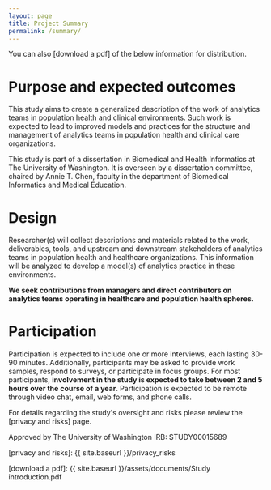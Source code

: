 ```yaml
---
layout: page
title: Project Summary
permalink: /summary/
---
```


You can also [download a pdf] of the below information for distribution.

# Purpose and expected outcomes

This study aims to create a generalized description of the work of analytics teams in population health and clinical environments. Such work is expected to lead to improved models and practices for the structure and management of analytics teams in population health and clinical care organizations.

This study is part of a dissertation in Biomedical and Health Informatics at The University of Washington. It is overseen by a dissertation committee, chaired by Annie T. Chen, faculty in the department of Biomedical Informatics and Medical Education.

# Design

Researcher(s) will collect descriptions and materials related to the work, deliverables, tools, and upstream and downstream stakeholders of analytics teams in population health and healthcare organizations. This information will be analyzed to develop a model(s) of analytics practice in these environments. 

**We seek contributions from managers and direct contributors on analytics teams operating in healthcare and population health spheres.**

# Participation

Participation is expected to include one or more interviews, each lasting 30-90 minutes. Additionally, participants may be asked to provide work samples, respond to surveys, or participate in focus groups. For most participants, **involvement in the study is expected to take between 2 and 5 hours over the course of a year**. Participation is expected to be remote through video chat, email, web forms, and phone calls. 

For details regarding the study's oversight and risks please review the [privacy and risks] page. 

Approved by The University of Washington IRB: STUDY00015689

[privacy and risks]: {{ site.baseurl }}/privacy_risks

[download a pdf]: {{ site.baseurl }}/assets/documents/Study introduction.pdf

